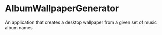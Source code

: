 # AlbumWallpaperGenerator
 An application that creates a desktop wallpaper from a given set of music album names
